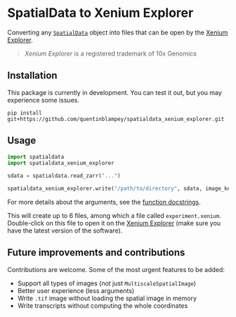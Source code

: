 # SpatialData to Xenium Explorer
Converting any [`SpatialData`](https://github.com/scverse/spatialdata) object into files that can be open by the [Xenium Explorer](https://www.10xgenomics.com/support/software/xenium-explorer).

> *Xenium Explorer* is a registered trademark of 10x Genomics

## Installation

This package is currently in development. You can test it out, but you may experience some issues.

`pip install git+https://github.com/quentinblampey/spatialdata_xenium_explorer.git`

## Usage

```python
import spatialdata
import spatialdata_xenium_explorer

sdata = spatialdata.read_zarr("...")

spatialdata_xenium_explorer.write("/path/to/directory", sdata, image_key, shapes_key, points_key, gene_column)
```

For more details about the arguments, see the [function docstrings](https://github.com/quentinblampey/spatialdata_xenium_explorer/blob/master/spatialdata_xenium_explorer/converter.py#L29).

This will create up to 6 files, among which a file called `experiment.xenium`. Double-click on this file to open it on the [Xenium Explorer](https://www.10xgenomics.com/support/software/xenium-explorer/downloads) (make sure you have the latest version of the software).

## Future improvements and contributions

Contributions are welcome. Some of the most urgent features to be added:

- Support all types of images (not just `MultiscaleSpatialImage`)
- Better user experience (less arguments)
- Write `.tif` image without loading the spatial image in memory
- Write transcripts without computing the whole coordinates